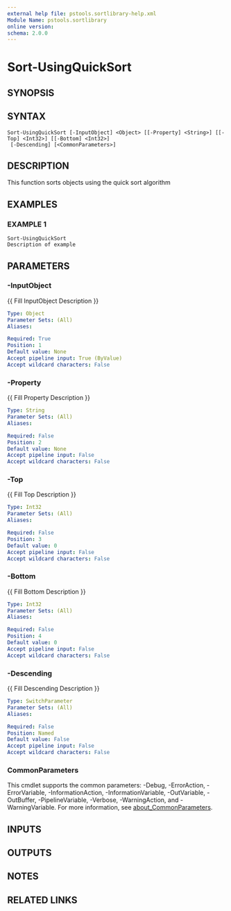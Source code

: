 ```yaml
---
external help file: pstools.sortlibrary-help.xml
Module Name: pstools.sortlibrary
online version:
schema: 2.0.0
---
```


# Sort-UsingQuickSort

## SYNOPSIS

## SYNTAX

```
Sort-UsingQuickSort [-InputObject] <Object> [[-Property] <String>] [[-Top] <Int32>] [[-Bottom] <Int32>]
 [-Descending] [<CommonParameters>]
```

## DESCRIPTION
This function sorts objects using the quick sort algorithm

## EXAMPLES

### EXAMPLE 1
```
Sort-UsingQuickSort
Description of example
```

## PARAMETERS

### -InputObject
{{ Fill InputObject Description }}

```yaml
Type: Object
Parameter Sets: (All)
Aliases:

Required: True
Position: 1
Default value: None
Accept pipeline input: True (ByValue)
Accept wildcard characters: False
```

### -Property
{{ Fill Property Description }}

```yaml
Type: String
Parameter Sets: (All)
Aliases:

Required: False
Position: 2
Default value: None
Accept pipeline input: False
Accept wildcard characters: False
```

### -Top
{{ Fill Top Description }}

```yaml
Type: Int32
Parameter Sets: (All)
Aliases:

Required: False
Position: 3
Default value: 0
Accept pipeline input: False
Accept wildcard characters: False
```

### -Bottom
{{ Fill Bottom Description }}

```yaml
Type: Int32
Parameter Sets: (All)
Aliases:

Required: False
Position: 4
Default value: 0
Accept pipeline input: False
Accept wildcard characters: False
```

### -Descending
{{ Fill Descending Description }}

```yaml
Type: SwitchParameter
Parameter Sets: (All)
Aliases:

Required: False
Position: Named
Default value: False
Accept pipeline input: False
Accept wildcard characters: False
```

### CommonParameters
This cmdlet supports the common parameters: -Debug, -ErrorAction, -ErrorVariable, -InformationAction, -InformationVariable, -OutVariable, -OutBuffer, -PipelineVariable, -Verbose, -WarningAction, and -WarningVariable. For more information, see [about_CommonParameters](http://go.microsoft.com/fwlink/?LinkID=113216).

## INPUTS

## OUTPUTS

## NOTES

## RELATED LINKS
